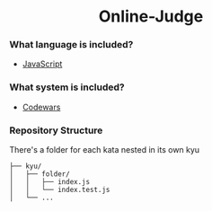 <h1 align="center">Online-Judge</h1>

### What language is included?
- [JavaScript](https://zh.wikipedia.org/wiki/JavaScript)

### What system is included?
- [Codewars](https://www.codewars.com/)

### Repository Structure
There's a folder for each kata nested in its own kyu

```ascii
├── kyu/
│   ├── folder/
│   │   ├── index.js
│   │   └── index.test.js
│   └── ...
```
